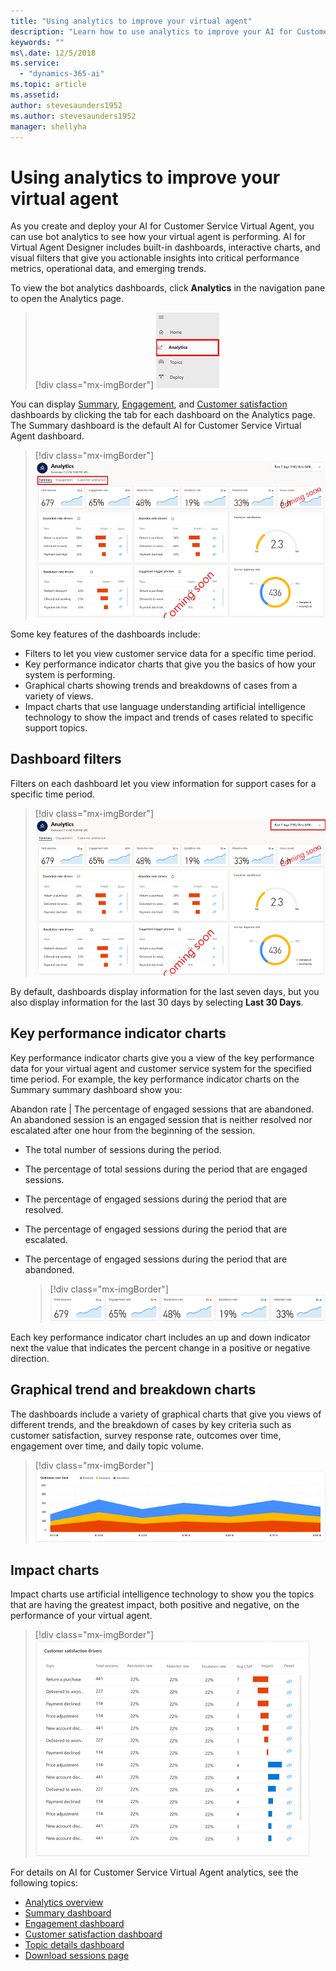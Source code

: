 ```yaml
---
title: "Using analytics to improve your virtual agent"
description: "Learn how to use analytics to improve your AI for Customer Service virtual agent."
keywords: ""
ms\.date: 12/5/2018
ms.service:
  - "dynamics-365-ai"
ms.topic: article
ms.assetid: 
author: stevesaunders1952
ms.author: stevesaunders1952
manager: shellyha
---
```


# Using analytics to improve your virtual agent

As you create and deploy your AI for Customer Service Virtual Agent, you can use bot analytics to see how your virtual agent is performing. AI for Virtual Agent Designer includes built-in dashboards, interactive charts, and visual filters that give you actionable insights into critical performance metrics, operational data, and emerging trends.

To view the bot analytics dashboards, click **Analytics** in the navigation pane to open the Analytics page.

   > [!div class="mx-imgBorder"]
   > ![Open Analytics page](media/analytics-1.png)

You can display [Summary](analytics-summary.md), [Engagement](analytics-engagement.md), and [Customer satisfaction](analytics-csat.md) dashboards by clicking the tab for each dashboard on the Analytics page. The Summary dashboard is the default AI for Customer Service Virtual Agent dashboard.

   > [!div class="mx-imgBorder"]
   > ![Dashboard tabs](media/analytics-2.png)

Some key features of the dashboards include:

* Filters to let you view customer service data for a specific time period.
* Key performance indicator charts that give you the basics of how your system is performing.
* Graphical charts showing trends and breakdowns of cases from a variety of views.
* Impact charts that use language understanding artificial intelligence technology to show the impact and trends of cases related to specific support topics.

## Dashboard filters

Filters on each dashboard let you view information for support cases for a specific time period.

   > [!div class="mx-imgBorder"]
   > ![Dashboard filters](media/analytics-3.png)

By default, dashboards display information for the last seven days, but you also display information for the last 30 days by selecting **Last 30 Days**.

## Key performance indicator charts

Key performance indicator charts give you a view of the key performance data for your virtual agent and customer service system for the specified time period. For example, the key performance indicator charts on the Summary summary dashboard show you:

Abandon rate | The percentage of engaged sessions that are abandoned. An abandoned session is an engaged session that is neither resolved nor escalated after one hour from the beginning of the session.

* The total number of sessions during the period.
* The percentage of total sessions during the period that are engaged sessions.
* The percentage of engaged sessions during the period that are resolved.
* The percentage of engaged sessions during the period that are escalated.
* The percentage of engaged sessions during the period that are abandoned.

    > [!div class="mx-imgBorder"]
    > ![KPI summary charts](media/analytics-summary-1.PNG)

Each key performance indicator chart includes an up and down indicator next the value that indicates the percent change in a positive or negative direction.

## Graphical trend and breakdown charts

The dashboards include a variety of graphical charts that give you views of different trends, and the breakdown of cases by key criteria such as customer satisfaction, survey response rate, outcomes over time, engagement over time, and daily topic volume.

   > [!div class="mx-imgBorder"]
   > ![Graphical charts](media/analytics-5.PNG)

## Impact charts

Impact charts use artificial intelligence technology to show you the topics that are having the greatest impact, both positive and negative, on the performance of your virtual agent.

   > [!div class="mx-imgBorder"]
   > ![Impact charts](media/analytics-6.PNG)

For details on AI for Customer Service Virtual Agent analytics, see the following topics:

* [Analytics overview](analytics-overview.md)
* [Summary dashboard](analytics-summary.md)
* [Engagement dashboard](analytics-engagement.md)
* [Customer satisfaction dashboard](analytics-CSAT.md)
* [Topic details dashboard](analytics-topic-details.md)
* [Download sessions page](analytics-sessions.md)